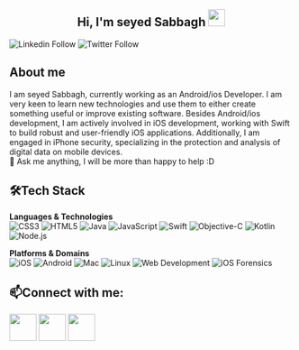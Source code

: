 <h2 align="center">Hi, I'm seyed Sabbagh  <img src="https://user-images.githubusercontent.com/39955420/147578264-bae0526c-028a-49d2-8af8-d08bb4edbd2a.gif" height="30" width="30"></h2>
 
![Linkedin Follow](https://img.shields.io/badge/LinkedIn-12k-blue?style=social&logo=linkedin)
![Twitter Follow](https://img.shields.io/twitter/follow/seyed_sabbagh?style=social) 

<h2>About me</h2>

I am seyed Sabbagh, currently working as an Android/ios Developer. I am very keen to learn new technologies and use them to either create something useful or improve existing software. Besides Android/ios development, I am actively involved in iOS development, working with Swift to build robust and user-friendly iOS applications. Additionally, I am engaged in iPhone security, specializing in the protection and analysis of digital data on mobile devices.  
💬 Ask me anything, I will be more than happy to help :D

<h2>🛠Tech Stack</h2>

**Languages & Technologies**  
![CSS3](https://img.shields.io/badge/css3-%231572B6.svg?style=for-the-badge&logo=css3&logoColor=white)
![HTML5](https://img.shields.io/badge/html5-%23E34F26.svg?style=for-the-badge&logo=html5&logoColor=white)
![Java](https://img.shields.io/badge/java-%23ED8B00.svg?style=for-the-badge&logo=java&logoColor=white)
![JavaScript](https://img.shields.io/badge/javascript-%23323330.svg?style=for-the-badge&logo=javascript&logoColor=%23F7DF1E)
![Swift](https://img.shields.io/badge/swift-%23FA7343.svg?style=for-the-badge&logo=swift&logoColor=white)
![Objective-C](https://img.shields.io/badge/objective--c-%233A95FF.svg?style=for-the-badge&logo=apple&logoColor=white)
![Kotlin](https://img.shields.io/badge/kotlin-%230095D5.svg?style=for-the-badge&logo=kotlin&logoColor=white)
![Node.js](https://img.shields.io/badge/node.js-339933?style=for-the-badge&logo=nodedotjs&logoColor=white)

**Platforms & Domains**  
![iOS](https://img.shields.io/badge/iOS-%23000000.svg?style=for-the-badge&logo=apple&logoColor=white)
![Android](https://img.shields.io/badge/Android-3DDC84?style=for-the-badge&logo=android&logoColor=white)
![Mac](https://img.shields.io/badge/macOS-%23000000.svg?style=for-the-badge&logo=apple&logoColor=white)
![Linux](https://img.shields.io/badge/linux-FCC624?style=for-the-badge&logo=linux&logoColor=black)
![Web Development](https://img.shields.io/badge/Web%20Development-4285F4?style=for-the-badge&logo=googlechrome&logoColor=white)
![iOS Forensics](https://img.shields.io/badge/iOS%20Forensics-FF0000?style=for-the-badge&logo=apple&logoColor=white)

<h2>📫Connect with me:</h2>

[<img src="https://user-images.githubusercontent.com/39955420/147572655-e5feabb1-2a36-467c-9906-1fc66d606b41.png" height="48" width="48">](https://www.linkedin.com/in/seyed%D9%80sabbagh) 
[<img src="https://user-images.githubusercontent.com/39955420/147572505-a0f98499-2d13-4149-a68a-a66f7ebe0e23.png" height="48" width="48">](https://twitter.com/seyed_sabbagh) 
[<img src="https://user-images.githubusercontent.com/39955420/147572858-093e11d5-c974-43de-9795-f328d4cda097.png" height="48" width="48">](https://instagram.com/seyed_sabbagh)
